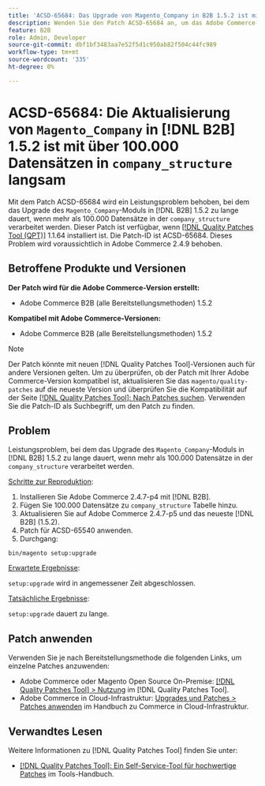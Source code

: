 ```yaml
---
title: 'ACSD-65684: Das Upgrade von Magento_Company in B2B 1.5.2 ist mit über 100.000 Datensätzen in Company_Structure sehr langsam'
description: Wenden Sie den Patch ACSD-65684 an, um das Adobe Commerce-Problem zu beheben, bei dem das Upgrade des Magento_Company-Moduls in B2B 1.5.2 aufgrund der Verarbeitung einer großen Anzahl von Datensätzen (~100.000+) in der Tabelle company_structure zu lange dauert.
feature: B2B
role: Admin, Developer
source-git-commit: dbf1bf3483aa7e52f5d1c950ab82f504c44fc989
workflow-type: tm+mt
source-wordcount: '335'
ht-degree: 0%

---
```



# ACSD-65684: Die Aktualisierung von `Magento_Company` in [!DNL B2B] 1.5.2 ist mit über 100.000 Datensätzen in `company_structure` langsam

Mit dem Patch ACSD-65684 wird ein Leistungsproblem behoben, bei dem das Upgrade des `Magento_Company`-Moduls in [!DNL B2B] 1.5.2 zu lange dauert, wenn mehr als 100.000 Datensätze in der `company_structure` verarbeitet werden. Dieser Patch ist verfügbar, wenn [[!DNL Quality Patches Tool (QPT)]](/help/tools/quality-patches-tool/quality-patches-tool-to-self-serve-quality-patches.md) 1.1.64 installiert ist. Die Patch-ID ist ACSD-65684. Dieses Problem wird voraussichtlich in Adobe Commerce 2.4.9 behoben.

## Betroffene Produkte und Versionen

**Der Patch wird für die Adobe Commerce-Version erstellt:**

* Adobe Commerce B2B (alle Bereitstellungsmethoden) 1.5.2

**Kompatibel mit Adobe Commerce-Versionen:**

* Adobe Commerce B2B (alle Bereitstellungsmethoden) 1.5.2

>[!NOTE]
>
>Der Patch könnte mit neuen [!DNL Quality Patches Tool]-Versionen auch für andere Versionen gelten. Um zu überprüfen, ob der Patch mit Ihrer Adobe Commerce-Version kompatibel ist, aktualisieren Sie das `magento/quality-patches` auf die neueste Version und überprüfen Sie die Kompatibilität auf der Seite [[!DNL Quality Patches Tool]: Nach Patches suchen](https://experienceleague.adobe.com/tools/commerce-quality-patches/index.html). Verwenden Sie die Patch-ID als Suchbegriff, um den Patch zu finden.

## Problem

Leistungsproblem, bei dem das Upgrade des `Magento_Company`-Moduls in [!DNL B2B] 1.5.2 zu lange dauert, wenn mehr als 100.000 Datensätze in der `company_structure` verarbeitet werden.

<u>Schritte zur Reproduktion</u>:

1. Installieren Sie Adobe Commerce 2.4.7-p4 mit [!DNL B2B].
1. Fügen Sie 100.000 Datensätze zu `company_structure` Tabelle hinzu.
1. Aktualisieren Sie auf Adobe Commerce 2.4.7-p5 und das neueste [!DNL B2B] (1.5.2).
1. Patch für ACSD-65540 anwenden.
1. Durchgang:

```
bin/magento setup:upgrade
```

<u>Erwartete Ergebnisse</u>:

`setup:upgrade` wird in angemessener Zeit abgeschlossen.

<u>Tatsächliche Ergebnisse</u>:

`setup:upgrade` dauert zu lange.

## Patch anwenden

Verwenden Sie je nach Bereitstellungsmethode die folgenden Links, um einzelne Patches anzuwenden:

* Adobe Commerce oder Magento Open Source On-Premise: [[!DNL Quality Patches Tool] > Nutzung](/help/tools/quality-patches-tool/usage.md) im [!DNL Quality Patches Tool].
* Adobe Commerce in Cloud-Infrastruktur: [Upgrades und Patches > Patches anwenden](https://experienceleague.adobe.com/docs/commerce-cloud-service/user-guide/develop/upgrade/apply-patches.html) im Handbuch zu Commerce in Cloud-Infrastruktur.

## Verwandtes Lesen

Weitere Informationen zu [!DNL Quality Patches Tool] finden Sie unter:

* [[!DNL Quality Patches Tool]: Ein Self-Service-Tool für hochwertige Patches](/help/tools/quality-patches-tool/quality-patches-tool-to-self-serve-quality-patches.md) im Tools-Handbuch.
